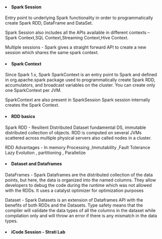 <h4><li>Spark Session</li> </h4>

Entry point to underlying Spark functionality in order
to programmatically create Spark RDD, DataFrame and DataSet.

Spark Session also includes all the APIs available in different contexts –
Spark Context,SQL Context,Streaming Context,Hive Context.

Multiple sessions -
Spark gives a straight forward API to create a new session which shares the same spark context.

<h4> <li>Spark Context</li></h4>
Since Spark 1.x, Spark SparkContext is an entry point to Spark and defined in org.apache.spark package
used to programmatically create Spark RDD, accumulators, and broadcast variables on the cluster.
You can create only one SparkContext per JVM.

SparkContext are also present in SparkSession
Spark session internally creates the Spark Context.

<h4><li> RDD basics</li></h4>
Spark RDD - Resilient Distributed Dataset
fundamental DS, immutable distributed collection of objects.
RDD is computed on several JVMs scattered across
multiple physical servers also called nodes in a cluster.

RDD Advantages -
In memory Processing ,Immutability ,Fault Tolerance
Lazy Evolution , partitioning , Parallelize

<h4><li> Dataset and Dataframes</li></h4>
DataFrames -
Spark Dataframes are the distributed collection of the data points,
but here, the data is organized into the named columns. 
They allow developers to debug the code during the runtime 
which was not allowed with the RDDs.
It uses a catalyst optimizer for optimization purposes
<br>

Dataset -
Spark Datasets is an extension of Dataframes API 
with the benefits of both RDDs and the Datasets. 
Type safety means that the compiler will validate the data types 
of all the columns in the dataset while compilation 
only and will throw an error if there 
is any mismatch in the data types.

<h4><li>iCode Session - Strati Lab</li></h4>
